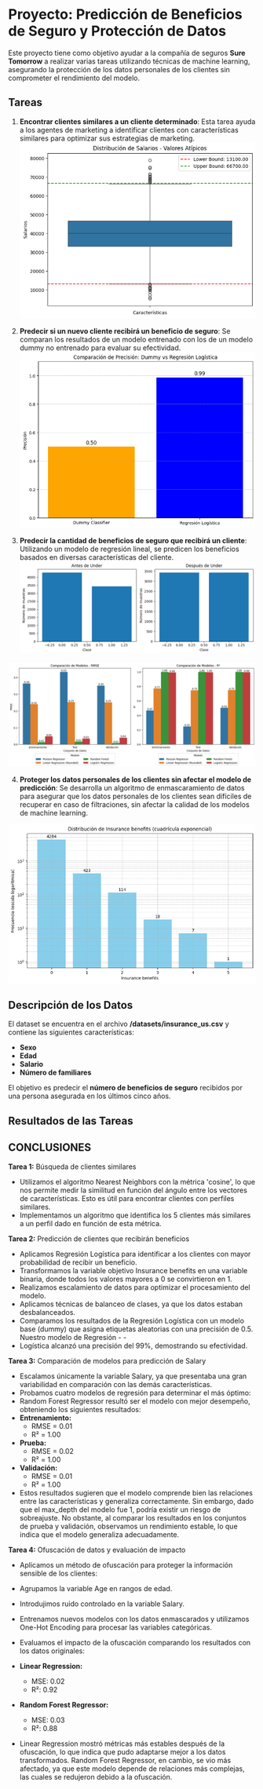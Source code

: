 # Proyecto: Predicción de Beneficios de Seguro y Protección de Datos

Este proyecto tiene como objetivo ayudar a la compañía de seguros **Sure Tomorrow** a realizar varias tareas utilizando técnicas de machine learning, asegurando la protección de los datos personales de los clientes sin comprometer el rendimiento del modelo.

## Tareas

1. **Encontrar clientes similares a un cliente determinado**: Esta tarea ayuda a los agentes de marketing a identificar clientes con características similares para optimizar sus estrategias de marketing.
![Distribucion de valores atipicos](img/Distribucion_valores_atipicos.png)
   
2. **Predecir si un nuevo cliente recibirá un beneficio de seguro**: Se comparan los resultados de un modelo entrenado con los de un modelo dummy no entrenado para evaluar su efectividad.
![Comparacion Dummy](img/comparacion_dummy_logistica.png)

3. **Predecir la cantidad de beneficios de seguro que recibirá un cliente**: Utilizando un modelo de regresión lineal, se predicen los beneficios basados en diversas características del cliente.
![Desbalance y Balance](img/desbalance_balance.png)

![Compracion de RMSE y R2 para 4 modelos](img/Comparacion_RMSE_%20R2_4_modelos.png)

4. **Proteger los datos personales de los clientes sin afectar el modelo de predicción**: Se desarrolla un algoritmo de enmascaramiento de datos para asegurar que los datos personales de los clientes sean difíciles de recuperar en caso de filtraciones, sin afectar la calidad de los modelos de machine learning.

![Distribucion de insurance benefits](img/distribucion_insurance_benefits.png)

## Descripción de los Datos

El dataset se encuentra en el archivo **/datasets/insurance_us.csv** y contiene las siguientes características:

- **Sexo**
- **Edad**
- **Salario**
- **Número de familiares**
  
El objetivo es predecir el **número de beneficios de seguro** recibidos por una persona asegurada en los últimos cinco años.

## Resultados de las Tareas

## CONCLUSIONES
**Tarea 1:** Búsqueda de clientes similares
- Utilizamos el algoritmo Nearest Neighbors con la métrica 'cosine', lo que nos permite medir la similitud en función del ángulo entre los vectores de características. Esto es útil para encontrar clientes con perfiles similares.
- Implementamos un algoritmo que identifica los 5 clientes más similares a un perfil dado en función de esta métrica.

**Tarea 2:** Predicción de clientes que recibirán beneficios
- Aplicamos Regresión Logística para identificar a los clientes con mayor probabilidad de recibir un beneficio.
- Transformamos la variable objetivo Insurance benefits en una variable binaria, donde todos los valores mayores a 0 se convirtieron en 1.
- Realizamos escalamiento de datos para optimizar el procesamiento del modelo.
- Aplicamos técnicas de balanceo de clases, ya que los datos estaban desbalanceados.
- Comparamos los resultados de la Regresión Logística con un modelo base (dummy) que asigna etiquetas aleatorias con una precisión de 0.5. Nuestro modelo de Regresión - - 
- Logística alcanzó una precisión del 99%, demostrando su efectividad.

**Tarea 3:** Comparación de modelos para predicción de Salary
- Escalamos únicamente la variable Salary, ya que presentaba una gran variabilidad en comparación con las demás características.
- Probamos cuatro modelos de regresión para determinar el más óptimo:
- Random Forest Regressor resultó ser el modelo con mejor desempeño, obteniendo los siguientes resultados:
- **Entrenamiento:**
    - RMSE = 0.01
    - R² = 1.00
- **Prueba:**
    - RMSE = 0.02
    - R² = 1.00
- **Validación:**
    - RMSE = 0.01
     - R² = 1.00
- Estos resultados sugieren que el modelo comprende bien las relaciones entre las características y generaliza correctamente. Sin embargo, dado que el max_depth del modelo fue 1, podría existir un riesgo de sobreajuste. No obstante, al comparar los resultados en los conjuntos de prueba y validación, observamos un rendimiento estable, lo que indica que el modelo generaliza adecuadamente.

**Tarea 4:** Ofuscación de datos y evaluación de impacto
- Aplicamos un método de ofuscación para proteger la información sensible de los clientes:
- Agrupamos la variable Age en rangos de edad.
- Introdujimos ruido controlado en la variable Salary.
- Entrenamos nuevos modelos con los datos enmascarados y utilizamos One-Hot Encoding para procesar las variables categóricas.
- Evaluamos el impacto de la ofuscación comparando los resultados con los datos originales:
- **Linear Regression:**
    - MSE: 0.02
    - R²: 0.92
- **Random Forest Regressor:**
    - MSE: 0.03
    - R²: 0.88

- Linear Regression mostró métricas más estables después de la ofuscación, lo que indica que pudo adaptarse mejor a los datos transformados.
Random Forest Regressor, en cambio, se vio más afectado, ya que este modelo depende de relaciones más complejas, las cuales se redujeron debido a la ofuscación.
